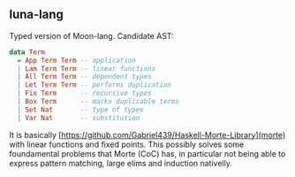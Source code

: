 ## luna-lang

Typed version of Moon-lang. Candidate AST:

```haskell
data Term
  = App Term Term -- application
  | Lam Term Term -- linear functions
  | All Term Term -- dependent types
  | Let Term Term -- performs duplication
  | Fix Term      -- recursive types
  | Box Term      -- marks duplicable terms
  | Set Nat       -- type of types
  | Var Nat       -- substitution
```

It is basically [https://github.com/Gabriel439/Haskell-Morte-Library](morte) with linear functions and fixed points. This possibly solves some foundamental problems that Morte (CoC) has, in particular not being able to express pattern matching, large elims and induction nativelly.
